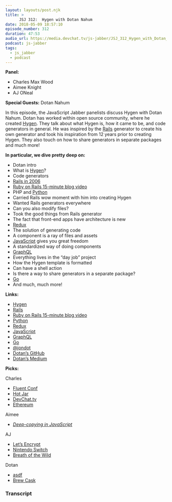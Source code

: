 ```yaml
---
layout: layouts/post.njk
title: >
      JSJ 312:  Hygen with Dotan Nahum
date: 2018-05-09 18:57:10
episode_number: 312
duration: 47:53
audio_url: https://media.devchat.tv/js-jabber/JSJ_312_Hygen_with_Dotan_Nahum.mp3
podcast: js-jabber
tags: 
  - js_jabber
  - podcast
---
```


 **Panel:**

- Charles Max Wood
- Aimee Knight
- AJ ONeal

**Special Guests:** Dotan Nahum

In this episode, the JavaScript Jabber panelists discuss Hygen with Dotan Nahum. Dotan has worked within open source community, where he created [Hygen](http://www.hygen.io/). They talk about what Hygen is, how it came to be, and code generators in general. He was inspired by the [Rails](https://rubyonrails.org/) generator to create his own generator and took his inspiration from 12 years prior to creating Hygen. They also touch on how to share generators in separate packages and much more!

**In particular, we dive pretty deep on:**

- Dotan intro 
- What is [Hygen](http://www.hygen.io/)?
- Code generators
- [Rails in 2006](https://rubyonrails.org/)
- [Ruby on Rails 15-minute blog video](https://www.youtube.com/watch?v=Gzj723LkRJY&feature=youtu.be)
- PHP and [Python](https://www.python.org/)
- Carried Rails wow moment with him into creating Hygen
- Wanted Rails generators everywhere
- Can you also modify files?
- Took the good things from Rails generator
- The fact that front-end apps have architecture is new
- [Redux](https://redux.js.org/)
- The solution of generating code
- A component is a ray of files and assets
- [JavaScript](https://www.javascript.com/) gives you great freedom
- A standardized way of doing components
- [GraphQL](https://graphql.org/)
- Everything lives in the “day job” project
- How the Hygen template is formatted
- Can have a shell action
- Is there a way to share generators in a separate package?
- [Go](https://golang.org/)
- And much, much more! 

**Links:**

- [Hygen](http://www.hygen.io/)
- [Rails](https://rubyonrails.org/)
- [Ruby on Rails 15-minute blog video](https://www.youtube.com/watch?v=Gzj723LkRJY&feature=youtu.be)
- [Python](https://www.python.org/)
- [Redux](https://redux.js.org/)
- [JavaScript](https://www.javascript.com/)
- [GraphQL](https://graphql.org/)
- [Go](https://golang.org/)
- [@jondot](https://twitter.com/jondot?lang=en)
- [Dotan’s GitHub](https://github.com/jondot)
- [Dotan’s Medium](https://medium.com/@jondot)

**Picks:**

Charles

- [Fluent Conf](https://conferences.oreilly.com/fluent/fl-ca)
- [Hot Jar](https://www.hotjar.com/)
- [DevChat.tv](https://devchat.tv/)
- [Ethereum](https://www.ethereum.org/)

Aimee

- [_Deep-copying in JavaScript_](https://dassur.ma/things/deep-copy/)

AJ

- [Let’s Encrypt](https://letsencrypt.org/)
- [Nintendo Switch](https://www.nintendo.com/switch/)
- [Breath of the Wild](https://www.zelda.com/breath-of-the-wild/)

Dotan

- [asdf](https://github.com/asdf-vm/asdf)
- [Brew Cask](https://caskroom.github.io/)


### Transcript


